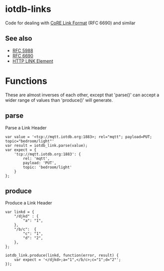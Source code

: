 # iotdb-links
Code for dealing with [CoRE Link Format](https://tools.ietf.org/html/rfc6690) (RFC 6690) and similar

## See also

* [RFC 5988](https://tools.ietf.org/html/rfc5988)
* [RFC 6690](https://tools.ietf.org/html/rfc6690)
* [HTTP LINK Element](http://www.w3.org/TR/html401/struct/links.html)

# Functions

These are almost inverses of each other, except that 'parse()' can 
accept a wider range of values than 'produce()' will generate.

## parse

Parse a Link Header

    var value = '<tcp://mqtt.iotdb.org:1883>; rel="mqtt"; payload=PUT; topic="bedroom/light"'
    var result = iotdb_link.parse(value);
    var expect = {
        'tcp://mqtt.iotdb.org:1883': {
            rel: 'mqtt',
            payload: 'PUT',
            topic: 'bedroom/light'
        }
    };

## produce

Produce a Link Header

    var linkd = {
        "/djkd" : {
            "a": "1",
        },
        "/b/c":  { 
            "c": "1",
            "d": "2",
        },
    };

    iotdb_link.produce(linkd, function(error, result) {
        var expect = '</djkd>;a="1",</b/c>;c="1";d="2"';
    });
